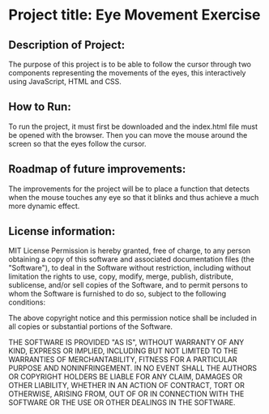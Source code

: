 # Project title: Eye Movement Exercise

## Description of Project:
The purpose of this project is to be able to follow the cursor through two components representing the movements of the eyes, this interactively using JavaScript, HTML and CSS.

## How to Run:
To run the project, it must first be downloaded and the index.html file must be opened with the browser. Then you can move the mouse around the screen so that the eyes follow the cursor.

## Roadmap of future improvements:
The improvements for the project will be to place a function that detects when the mouse touches any eye so that it blinks and thus achieve a much more dynamic effect.

## License information:
MIT License
Permission is hereby granted, free of charge, to any person obtaining a copy of this software and associated documentation files (the "Software"), to deal in the Software without restriction, including without limitation the rights to use, copy, modify, merge, publish, distribute, sublicense, and/or sell copies of the Software, and to permit persons to whom the Software is furnished to do so, subject to the following conditions:

The above copyright notice and this permission notice shall be included in all copies or substantial portions of the Software.

THE SOFTWARE IS PROVIDED "AS IS", WITHOUT WARRANTY OF ANY KIND, EXPRESS OR IMPLIED, INCLUDING BUT NOT LIMITED TO THE WARRANTIES OF MERCHANTABILITY, FITNESS FOR A PARTICULAR PURPOSE AND NONINFRINGEMENT. IN NO EVENT SHALL THE AUTHORS OR COPYRIGHT HOLDERS BE LIABLE FOR ANY CLAIM, DAMAGES OR OTHER LIABILITY, WHETHER IN AN ACTION OF CONTRACT, TORT OR OTHERWISE, ARISING FROM, OUT OF OR IN CONNECTION WITH THE SOFTWARE OR THE USE OR OTHER DEALINGS IN THE SOFTWARE.
